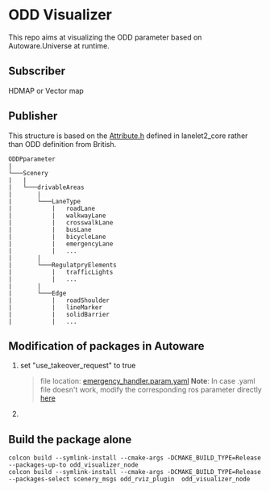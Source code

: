 # ODD Visualizer
This repo aims at visualizing the ODD parameter based on Autoware.Universe at runtime.

## Subscriber
HDMAP or Vector map

## Publisher
This structure is based on the [Attribute.h](../../../../../opt/ros/galactic/include/lanelet2_core/Attribute.h#L336) defined in lanelet2_core rather than ODD definition from British.
```
ODDPparameter
|
└───Scenery
|   |
|   └───drivableAreas
|       |
|       └───LaneType
|           |   roadLane
|           |   walkwayLane
|           |   crosswalkLane
|           |   busLane
|           |   bicycleLane
|           |   emergencyLane
|           |   ...
|       |
|       └───RegulatpryElements
|           |   trafficLights
|           |   ...
|       |
|       └───Edge
|           |   roadShoulder
|           |   lineMarker
|           |   solidBarrier
|           |   ...
```
## Modification of packages in Autoware
1. set "use_takeover_request" to true
    > file location: [emergency_handler.param.yaml](../system/emergency_handler/config/emergency_handler.param.yaml#L8) 
    > **Note**: In case .yaml file doesn't work, modify the corresponding ros parameter directly [here](../system/emergency_handler/src/emergency_handler/emergency_handler_core.cpp#L27)
2. 

## Build the package alone
```shell
colcon build --symlink-install --cmake-args -DCMAKE_BUILD_TYPE=Release --packages-up-to odd_visualizer_node
colcon build --symlink-install --cmake-args -DCMAKE_BUILD_TYPE=Release --packages-select scenery_msgs odd_rviz_plugin  odd_visualizer_node

```